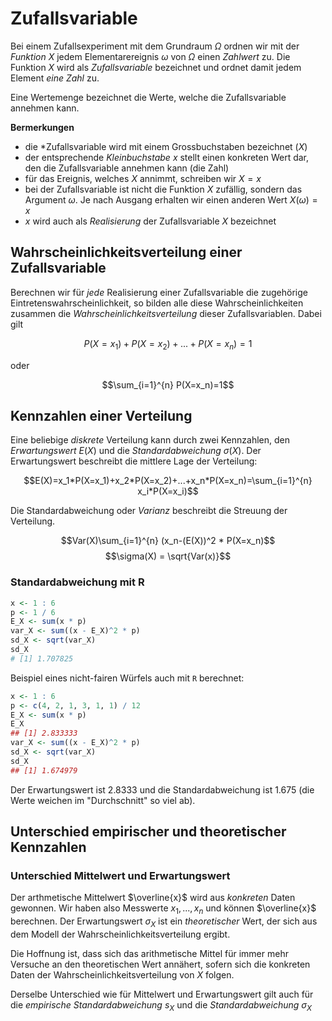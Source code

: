 # Zufallsvariable

Bei einem Zufallsexperiment mit dem Grundraum $\Omega$ ordnen wir mit der *Funktion* $X$ jedem Elementarereignis $\omega$ von $\Omega$ einen *Zahlwert* zu. Die Funktion $X$ wird als *Zufallsvariable* bezeichnet und ordnet damit jedem Element *eine Zahl* zu.

Eine Wertemenge bezeichnet die Werte, welche die Zufallsvariable annehmen kann.

**Bermerkungen**  

* die *Zufallsvariable wird mit einem Grossbuchstaben bezeichnet ($X$)
* der entsprechende *Kleinbuchstabe* $x$ stellt einen konkreten Wert dar, den die Zufallsvariable annehmen kann (die Zahl)
* für das Ereignis, welches $X$ annimmt, schreiben wir $X=x$
* bei der Zufallsvariable ist nicht die Funktion $X$ zufällig, sondern das Argument $\omega$. Je nach Ausgang erhalten wir einen anderen Wert $X(\omega)=x$
* $x$ wird auch als *Realisierung* der Zufallsvariable $X$ bezeichnet

## Wahrscheinlichkeitsverteilung einer Zufallsvariable

Berechnen wir für *jede* Realisierung einer Zufallsvariable die zugehörige Eintretenswahrscheinlichkeit, so bilden alle diese Wahrscheinlichkeiten zusammen die *Wahrscheinlichkeitsverteilung* dieser Zufallsvariablen. Dabei gilt 

$$P(X=x_1)+P(X=x_2)+...+P(X=x_n)=1 $$

oder

$$\sum_{i=1}^{n} P(X=x_n)=1$$

## Kennzahlen einer Verteilung

Eine beliebige *diskrete* Verteilung kann durch zwei Kennzahlen, den *Erwartungswert* $E(X)$ und die *Standardabweichung* $\sigma(X)$. Der Erwartungswert beschreibt die mittlere Lage der Verteilung:

$$E(X)=x_1*P(X=x_1)+x_2*P(X=x_2)+...+x_n*P(X=x_n)=\sum_{i=1}^{n} x_i*P(X=x_i)$$

Die Standardabweichung oder *Varianz* beschreibt die Streuung der Verteilung.

$$Var(X)\sum_{i=1}^{n} (x_n-(E(X))^2 * P(X=x_n)$$
$$\sigma(X) = \sqrt{Var(x)}$$

### Standardabweichung mit R

```{.r .numberLines}
x <- 1 : 6 
p <- 1 / 6
E_X <- sum(x * p)
var_X <- sum((x - E_X)^2 * p)
sd_X <- sqrt(var_X) 
sd_X
# [1] 1.707825
```

Beispiel eines nicht-fairen Würfels auch mit `R` berechnet:

```{.r .numberLines}
x <- 1 : 6
p <- c(4, 2, 1, 3, 1, 1) / 12
E_X <- sum(x * p) 
E_X
## [1] 2.833333
var_X <- sum((x - E_X)^2 * p)
sd_X <- sqrt(var_X) 
sd_X
## [1] 1.674979
```

Der Erwartungswert ist 2.8333 und die Standardabweichung ist 1.675 (die Werte weichen im "Durchschnitt" so viel ab).

## Unterschied empirischer und theoretischer Kennzahlen

### Unterschied Mittelwert und Erwartungswert

Der arthmetische Mittelwert $\overline{x}$ wird aus *konkreten* Daten gewonnen. Wir haben also Messwerte $x_1,...,x_n$ und können $\overline{x}$ berechnen. Der Erwartungswert $\sigma_{X}$ ist ein *theoretischer* Wert, der sich aus dem Modell der Wahrscheinlichkeitsverteilung ergibt.

Die Hoffnung ist, dass sich das arithmetische Mittel für immer mehr Versuche an den theoretischen Wert annähert, sofern sich die konkreten Daten der Wahrscheinlichkeitsverteilung von $X$ folgen.

Derselbe Unterschied wie für Mittelwert und Erwartungswert gilt auch für die *empirische Standardabweichung* $s_X$ und die *Standardabweichung* $\sigma_X$
